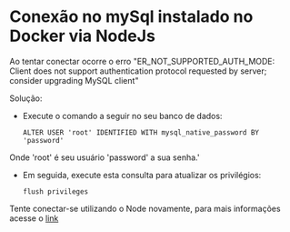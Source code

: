 # Conexão no mySql instalado no Docker via NodeJs

Ao tentar conectar ocorre o erro "ER_NOT_SUPPORTED_AUTH_MODE: Client does not support authentication protocol requested by server; consider upgrading MySQL client"

Solução:

- Execute o comando a seguir no seu banco de dados:

      ALTER USER 'root' IDENTIFIED WITH mysql_native_password BY 'password'
      
Onde 'root' é seu usuário 'password' a sua senha.'

- Em seguida, execute esta consulta para atualizar os privilégios:

      flush privileges
      
Tente conectar-se utilizando o Node novamente, para mais informações acesse o [link](https://medium.com/codespace69/mysql-8-0-client-does-not-support-authentication-protocol-requested-by-server-consider-8afadc2385e2)
